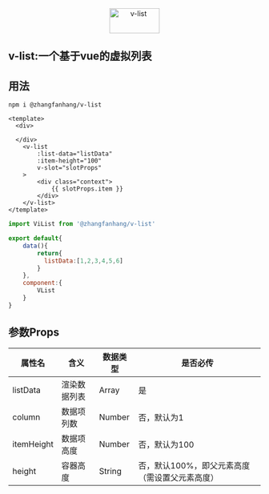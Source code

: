 <div style="text-align: center;">
  <img style='width:100px;height:50px' src='https://zfh-nanjing-bucket.oss-cn-nanjing.aliyuncs.com/blog-images/VListLogo.PNG' alt="v-list"/>
</div>

## v-list:一个基于vue的虚拟列表

## 用法

```shell
npm i @zhangfanhang/v-list
```

```vue
<template>
  <div>
    
  </div>
    <v-list
        :list-data="listData"
        :item-height="100"
        v-slot="slotProps"
    >
        <div class="context">
            {{ slotProps.item }}
        </div>
    </v-list>
</template>
```

```js
import ViList from '@zhangfanhang/v-list'

export default{
    data(){
        return{
          listData:[1,2,3,4,5,6]
        }
    },
    component:{
        VList
    }
}
```



## 参数Props

| 属性名     | 含义         | 数据类型 | 是否必传                                       |
| ---------- | ------------ | -------- | ---------------------------------------------- |
| listData   | 渲染数据列表 | Array    | 是                                             |
| column     | 数据项列数   | Number   | 否，默认为1                                    |
| itemHeight | 数据项高度   | Number   | 否，默认为100                                  |
| height     | 容器高度     | String   | 否，默认100%，即父元素高度（需设置父元素高度） |
